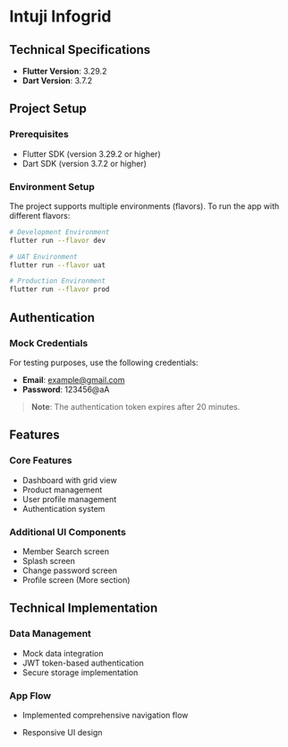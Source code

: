 # Intuji Infogrid


## Technical Specifications

- **Flutter Version**: 3.29.2
- **Dart Version**: 3.7.2

## Project Setup

### Prerequisites                                        
- Flutter SDK (version 3.29.2 or higher)
- Dart SDK (version 3.7.2 or higher)



### Environment Setup
The project supports multiple environments (flavors). To run the app with different flavors:

```bash
# Development Environment
flutter run --flavor dev

# UAT Environment
flutter run --flavor uat

# Production Environment
flutter run --flavor prod
```

## Authentication

### Mock Credentials
For testing purposes, use the following credentials:
- **Email**: example@gmail.com
- **Password**: 123456@aA

> **Note**: The authentication token expires after 20 minutes.

## Features

### Core Features
- Dashboard with grid view
- Product management
- User profile management
- Authentication system

### Additional UI Components
- Member Search screen
- Splash screen
- Change password screen
- Profile screen (More section)

## Technical Implementation


### Data Management
- Mock data integration
- JWT token-based authentication
- Secure storage implementation

### App Flow
- Implemented comprehensive navigation flow

- Responsive UI design







